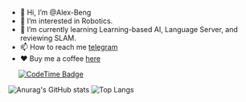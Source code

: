 - 👋 Hi, I’m @Alex-Beng 
- 👀 I’m interested in Robotics.
- 🌱 I’m currently learning Learning-based AI, Language Server, and reviewing SLAM.
- 📫 How to reach me [telegram](https://t.me/AAAlexBeng)
- ❤️ Buy me a coffee [here](./vx.png)

&nbsp;&nbsp;&nbsp;&nbsp; [![CodeTime Badge](https://img.shields.io/endpoint?style=flat-square&color=fff&url=https%3A%2F%2Fapi.codetime.dev%2Fshield%3Fid%3D25259%26project%3D%26in=0)](https://codetime.dev)


![Anurag's GitHub stats](https://github-readme-stats-alexbengs-projects.vercel.app/api?username=alex-beng)
![Top Langs](https://github-readme-stats-alexbengs-projects.vercel.app/api/top-langs/?username=alex-beng&layout=compact)




<!---
Alex-Beng/Alex-Beng is a ✨ special ✨ repository because its `README.md` (this file) appears on your GitHub profile.
You can click the Preview link to take a look at your changes.
--->
